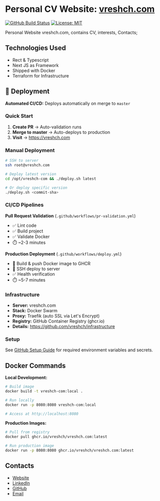 # Personal CV Website: [vreshch.com](http://vreshch.com)

[![GitHub Build Status](https://github.com/vreshch/vreshch.com/workflows/CI/badge.svg)](https://github.com/vreshch/vreshch.com/actions?query=workflow%3ACI)
[![License: MIT](https://img.shields.io/badge/License-MIT-gren.svg)](https://opensource.org/licenses/MIT)

Personal Website vreshch.com, contains CV, interests, Contacts;

## Technologies Used

* Rect & Typescript
* Next JS as Framework
* Shipped with Docker
* Terraform for Infrastructure

## 🚀 Deployment

**Automated CI/CD:** Deploys automatically on merge to `master`

### Quick Start

1. **Create PR** → Auto-validation runs
2. **Merge to master** → Auto-deploys to production
3. **Visit** → https://vreshch.com

### Manual Deployment

```bash
# SSH to server
ssh root@vreshch.com

# Deploy latest version
cd /opt/vreshch-com && ./deploy.sh latest

# Or deploy specific version
./deploy.sh <commit-sha>
```

### CI/CD Pipelines

**Pull Request Validation** (`.github/workflows/pr-validation.yml`)
- ✅ Lint code
- ✅ Build project  
- ✅ Validate Docker
- ⏱️ ~2-3 minutes

**Production Deployment** (`.github/workflows/deploy.yml`)
- 🐳 Build & push Docker image to GHCR
- 🚀 SSH deploy to server
- ✅ Health verification
- ⏱️ ~5-7 minutes

### Infrastructure

- **Server:** vreshch.com
- **Stack:** Docker Swarm
- **Proxy:** Traefik (auto SSL via Let's Encrypt)
- **Registry:** GitHub Container Registry (ghcr.io)
- **Details:** https://github.com/vreshch/infrastructure

### Setup

See [GitHub Setup Guide](docs/setup-github.md) for required environment variables and secrets.

## Docker Commands

**Local Development:**
```bash
# Build image
docker build -t vreshch-com:local .

# Run locally
docker run -p 8080:8080 vreshch-com:local

# Access at http://localhost:8080
```

**Production Images:**
```bash
# Pull from registry
docker pull ghcr.io/vreshch/vreshch.com:latest

# Run production image
docker run -p 8080:8080 ghcr.io/vreshch/vreshch.com:latest
```

## Contacts

* [Website](http://vreshch.com)
* [LinkedIn](https://www.linkedin.com/in/vreshch/)
* [GitHub](https://github.com/vreshch)
* [Email](vreshch@gmail.com)
